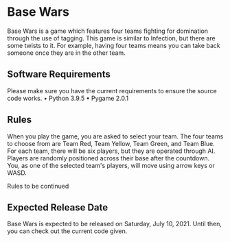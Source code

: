 # Base Wars

Base Wars is a game which features four teams fighting for domination through the use of tagging. This game is similar to Infection, but there are some twists to it. For example, having four teams means you can take back someone once they are in the other team.

## Software Requirements

Please make sure you have the current requirements to ensure the source code works.
• Python 3.9.5
• Pygame 2.0.1

## Rules

When you play the game, you are asked to select your team. The four teams to choose from are Team Red, Team Yellow, Team Green, and Team Blue. For each team, there will be six players, but they are operated through AI. Players are randomly positioned across their base after the countdown. You, as one of the selected team's players, will move using arrow keys or WASD.

Rules to be continued

## Expected Release Date
Base Wars is expected to be released on Saturday, July 10, 2021. Until then, you can check out the current code given.
